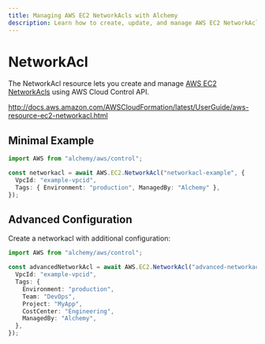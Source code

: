 ```yaml
---
title: Managing AWS EC2 NetworkAcls with Alchemy
description: Learn how to create, update, and manage AWS EC2 NetworkAcls using Alchemy Cloud Control.
---
```


# NetworkAcl

The NetworkAcl resource lets you create and manage [AWS EC2 NetworkAcls](https://docs.aws.amazon.com/ec2/latest/userguide/) using AWS Cloud Control API.

http://docs.aws.amazon.com/AWSCloudFormation/latest/UserGuide/aws-resource-ec2-networkacl.html

## Minimal Example

```ts
import AWS from "alchemy/aws/control";

const networkacl = await AWS.EC2.NetworkAcl("networkacl-example", {
  VpcId: "example-vpcid",
  Tags: { Environment: "production", ManagedBy: "Alchemy" },
});
```

## Advanced Configuration

Create a networkacl with additional configuration:

```ts
import AWS from "alchemy/aws/control";

const advancedNetworkAcl = await AWS.EC2.NetworkAcl("advanced-networkacl", {
  VpcId: "example-vpcid",
  Tags: {
    Environment: "production",
    Team: "DevOps",
    Project: "MyApp",
    CostCenter: "Engineering",
    ManagedBy: "Alchemy",
  },
});
```

